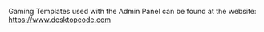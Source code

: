 Gaming Templates used with the Admin Panel can be found at the website: https://www.desktopcode.com
